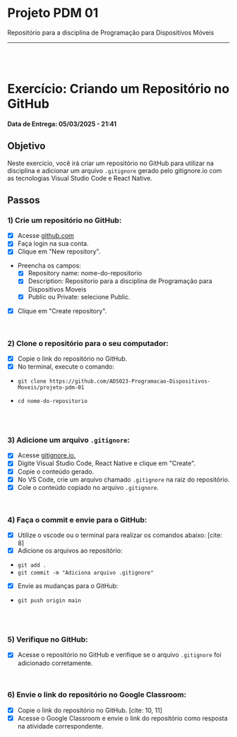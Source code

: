 # Projeto PDM 01
Repositório para a disciplina de Programação para Dispositivos Móveis

---
<br>
<br>

# Exercício: Criando um Repositório no GitHub
#### Data de Entrega: 05/03/2025 - 21:41


## Objetivo

Neste exercício, você irá criar um repositório no GitHub para utilizar na disciplina e adicionar um arquivo `.gitignore` gerado pelo gitignore.io com as tecnologias Visual Studio Code e React Native.

## Passos
### 1) Crie um repositório no GitHub:
- [x] Acesse [github.com](https://github.com/)
- [x] Faça login na sua conta.
- [x] Clique em "New repository".
* Preencha os campos:
    - [x] Repository name: nome-do-repositorio
    - [x] Description: Repositorio para a disciplina de Programação para Dispositivos Moveis
    - [x] Public ou Private: selecione Public.
- [x] Clique em "Create repository".
<br>

### 2) Clone o repositório para o seu computador:
- [x] Copie o link do repositório no GitHub.
- [x] No terminal, execute o comando:

* ```git clone https://github.com/ADS023-Programacao-Dispositivos-Moveis/projeto-pdm-01```

* ```cd nome-do-repositorio```
<br>
<br>

### 3) Adicione um arquivo `.gitignore`:
- [x] Acesse [gitignore.io.](https://www.toptal.com/developers/gitignore/)
- [x] Digite Visual Studio Code, React Native e clique em "Create".
- [x] Copie o conteúdo gerado.
- [x] No VS Code, crie um arquivo chamado `.gitignore` na raiz do repositório.
- [x] Cole o conteúdo copiado no arquivo `.gitignore`. 
<br>

### 4) Faça o commit e envie para o GitHub:
- [x] Utilize o vscode ou o terminal para realizar os comandos abaixo: [cite: 8]
- [x] Adicione os arquivos ao repositório:

* ```git add .```
* ```git commit -m "Adiciona arquivo .gitignore"```

- [x] Envie as mudanças para o GitHub:

* ```git push origin main```
<br>
<br>

### 5) Verifique no GitHub:
- [x] Acesse o repositório no GitHub e verifique se o arquivo `.gitignore` foi adicionado corretamente.
<br>

### 6) Envie o link do repositório no Google Classroom:
- [x] Copie o link do repositório no GitHub. [cite: 10, 11]
- [x] Acesse o Google Classroom e envie o link do repositório como resposta na atividade correspondente.
